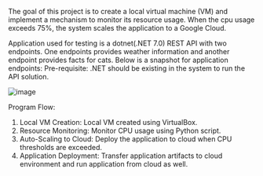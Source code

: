 The goal of this project is to create a local virtual machine (VM) and implement a mechanism to monitor its resource usage. When the cpu usage exceeds 75%, the system scales the application to a Google Cloud.

Application used for testing is a dotnet(.NET 7.0) REST API with two endpoints. One endpoints provides weather information and another endpoint provides facts for cats. Below is a snapshot for application endpoints:
Pre-requisite:
.NET should be existing in the system to run the API solution.

![image](https://github.com/user-attachments/assets/e977f12c-20d9-4ce4-a047-2bbf62f31474)

Program Flow:
1. Local VM Creation: Local VM created using VirtualBox.
2. Resource Monitoring: Monitor CPU usage using Python script.
3. Auto-Scaling to Cloud: Deploy the application to cloud when CPU thresholds are exceeded.
4. Application Deployment: Transfer application artifacts to cloud environment and run application from cloud as well.
